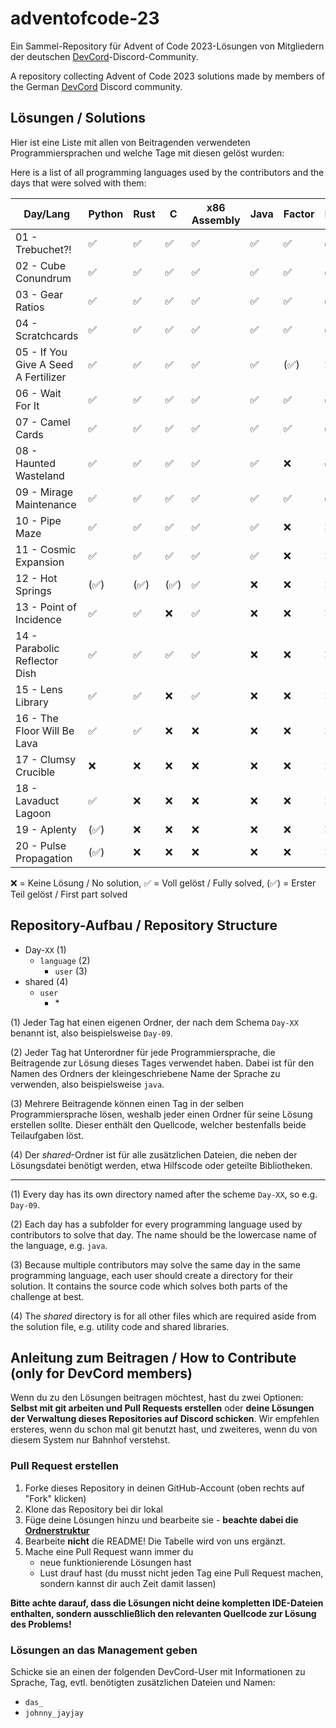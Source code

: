 # adventofcode-23

Ein Sammel-Repository für Advent of Code 2023-Lösungen von Mitgliedern der deutschen [DevCord](https://discord.gg/tNMq2K4)-Discord-Community.

A repository collecting Advent of Code 2023 solutions made by members of the German [DevCord](https://discord.gg/tNMq2K4) Discord community.

## Lösungen / Solutions

Hier ist eine Liste mit allen von Beitragenden verwendeten Programmiersprachen und welche Tage mit diesen gelöst wurden:

Here is a list of all programming languages used by the contributors and the days that were solved with them:

| Day/Lang                             | Python | Rust | C   | x86 Assembly | Java | Factor | Haskell | Ruby | Clojure | Perl | TypeScript | Kotlin | Elixir | JavaScript | Go  |
|--------------------------------------|--------|------|-----|--------------|------|--------|---------|------|---------|------|------------|--------|--------|------------|-----|
| 01 - Trebuchet?!                     | ✅      | ✅    | ✅   | ✅            | ✅    | ✅      | ✅       | ✅    | (✅)     | ✅    | ✅          | ✅      | ✅      | ✅          | (✅) |
| 02 - Cube Conundrum                  | ✅      | ✅    | ✅   | ✅            | ✅    | ✅      | ✅       | ✅    | ✅       | ✅    | ✅          | ✅      | ✅      | ✅          | ✅   |
| 03 - Gear Ratios                     | ✅      | ✅    | ✅   | ✅            | ✅    | ✅      | ✅       | ❌    | ❌       | ✅    | ✅          | ❌      | ❌      | ❌          | ❌   |
| 04 - Scratchcards                    | ✅      | ✅    | ✅   | ✅            | ✅    | ✅      | ✅       | ✅    | ✅       | ✅    | ✅          | ❌      | ❌      | ❌          | ❌   |
| 05 - If You Give A Seed A Fertilizer | ✅      | ✅    | ✅   | ✅            | ✅    | (✅)    | ❌       | ✅    | ❌       | ✅    | ❌          | ❌      | ❌      | ❌          | ❌   |
| 06 - Wait For It                     | ✅      | ✅    | ✅   | ✅            | ✅    | ✅      | ✅       | ✅    | ❌       | ❌    | ✅          | ❌      | ❌      | ❌          | ❌   |
| 07 - Camel Cards                     | ✅      | ✅    | ✅   | ✅            | ✅    | ✅      | ✅       | ✅    | ❌       | ❌    | ❌          | ❌      | ❌      | ❌          | ❌   |
| 08 - Haunted Wasteland               | ✅      | ✅    | ✅   | ✅            | ✅    | ❌      | ✅       | ✅    | ✅       | ❌    | ❌          | ❌      | ❌      | ❌          | ❌   |
| 09 - Mirage Maintenance              | ✅      | ✅    | ✅   | ✅            | ✅    | ✅      | ✅       | ❌    | ✅       | ❌    | ❌          | ❌      | ❌      | ❌          | ❌   |
| 10 - Pipe Maze                       | ✅      | ✅    | ✅   | ✅            | ✅    | ❌      | ❌       | ❌    | ❌       | ❌    | ❌          | ❌      | ❌      | ❌          | ❌   |
| 11 - Cosmic Expansion                | ✅      | ✅    | ✅   | ✅            | ✅    | ❌      | ❌       | ❌    | ❌       | ❌    | ❌          | ❌      | ❌      | ❌          | ❌   |
| 12 - Hot Springs                     | (✅)    | (✅)  | (✅) | ✅            | ❌    | ❌      | ❌       | ❌    | ❌       | ❌    | ❌          | ❌      | ❌      | ❌          | ❌   |
| 13 - Point of Incidence              | ✅      | ✅    | ❌   | ✅            | ❌    | ❌      | ❌       | ❌    | ❌       | ❌    | ❌          | ❌      | ❌      | ❌          | ❌   |
| 14 - Parabolic Reflector Dish        | ✅      | ✅    | ✅   | ✅            | ❌    | ❌      | ❌       | ❌    | ❌       | ❌    | ❌          | ❌      | ❌      | ❌          | ❌   |
| 15 - Lens Library                    | ✅      | ✅    | ❌   | ✅            | ❌    | ❌      | ❌       | ❌    | ❌       | ❌    | ❌          | ❌      | ❌      | ❌          | ❌   |
| 16 - The Floor Will Be Lava          | ✅      | ✅    | ❌   | ❌            | ❌    | ❌      | ❌       | ❌    | ❌       | ❌    | ❌          | ❌      | ❌      | ❌          | ❌   |
| 17 - Clumsy Crucible                 | ❌      | ❌    | ❌   | ❌            | ❌    | ❌      | ❌       | ❌    | ❌       | ❌    | ❌          | ❌      | ❌      | ❌          | ❌   |
| 18 - Lavaduct Lagoon                 | ✅      | ❌    | ❌   | ❌            | ❌    | ❌      | ❌       | ❌    | ❌       | ❌    | ❌          | ❌      | ❌      | ❌          | ❌   |
| 19 - Aplenty                         | (✅)    | ❌    | ❌   | ❌            | ❌    | ❌      | ❌       | ❌    | ❌       | ❌    | ❌          | ❌      | ❌      | ❌          | ❌   |
| 20 - Pulse Propagation               | (✅)    | ❌    | ❌   | ❌            | ❌    | ❌      | ❌       | ❌    | ❌       | ❌    | ❌          | ❌      | ❌      | ❌          | ❌   |

<!-- | XX - Day | ❌  | ❌     | ❌     | ❌  | ❌     | ❌   | ❌   | ❌  | ❌   | ❌   | ❌   | ❌     | ❌  | ❌      | ❌         | ❌   | ❌      | ❌         | ❌    | ❌  | ❌    | -->

❌   = Keine Lösung / No solution,
✅   = Voll gelöst / Fully solved,
(✅) = Erster Teil gelöst / First part solved

## Repository-Aufbau / Repository Structure
- Day-`XX`       (1) 
  - `language`        (2)
    - `user`    (3)
- shared        (4)
  - `user`
    - \*    

(1) Jeder Tag hat einen eigenen Ordner, der nach dem Schema `Day-XX` benannt ist, also beispielsweise `Day-09`.

(2) Jeder Tag hat Unterordner für jede Programmiersprache, die Beitragende zur Lösung dieses Tages verwendet haben. Dabei ist für den Namen des Ordners der kleingeschriebene Name der Sprache zu verwenden, also beispielsweise `java`.

(3) Mehrere Beitragende können einen Tag in der selben Programmiersprache lösen, weshalb jeder einen Ordner für seine Lösung erstellen sollte. Dieser enthält den Quellcode, welcher bestenfalls beide Teilaufgaben löst.

(4) Der *shared*-Ordner ist für alle zusätzlichen Dateien, die neben der Lösungsdatei benötigt werden, etwa Hilfscode oder geteilte Bibliotheken.

---

(1) Every day has its own directory named after the scheme `Day-XX`, so e.g. `Day-09`.

(2) Each day has a subfolder for every programming language used by contributors to solve that day. The name should be the lowercase name of the language, e.g. `java`. 

(3) Because multiple contributors may solve the same day in the same programming language, each user should create a directory for their solution. It contains the source code which solves both parts of the challenge at best.

(4) The *shared* directory is for all other files which are required aside from the solution file, e.g. utility code and shared libraries.

## Anleitung zum Beitragen / How to Contribute (only for DevCord members)
Wenn du zu den Lösungen beitragen möchtest, hast du zwei Optionen: **Selbst mit git arbeiten und Pull Requests erstellen** oder **deine Lösungen der Verwaltung dieses Repositories auf Discord schicken**. Wir empfehlen ersteres, wenn du schon mal git benutzt hast, und zweiteres, wenn du von diesem System nur Bahnhof verstehst.

### Pull Request erstellen

1. Forke dieses Repository in deinen GitHub-Account (oben rechts auf "Fork" klicken)
2. Klone das Repository bei dir lokal
3. Füge deine Lösungen hinzu und bearbeite sie - **beachte dabei die [Ordnerstruktur](#repository-aufbau--repository-structure)**
4. Bearbeite **nicht** die README! Die Tabelle wird von uns ergänzt.
5. Mache eine Pull Request wann immer du
   - neue funktionierende Lösungen hast
   - Lust drauf hast (du musst nicht jeden Tag eine Pull Request machen, sondern kannst dir auch Zeit damit lassen)

**Bitte achte darauf, dass die Lösungen nicht deine kompletten IDE-Dateien enthalten, sondern ausschließlich den relevanten Quellcode zur Lösung des Problems!**

### Lösungen an das Management geben
Schicke sie an einen der folgenden DevCord-User mit Informationen zu Sprache, Tag, evtl. benötigten zusätzlichen Dateien und Namen:
   - `das_`
   - `johnny_jayjay`
   
